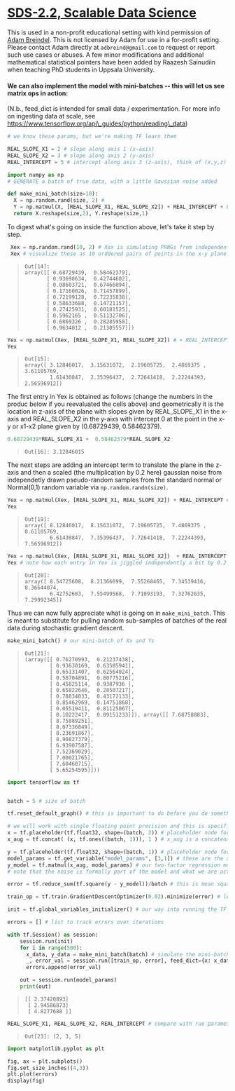 [SDS-2.2, Scalable Data Science](https://lamastex.github.io/scalable-data-science/sds/2/2/)
===========================================================================================

This is used in a non-profit educational setting with kind permission of [Adam Breindel](https://www.linkedin.com/in/adbreind). This is not licensed by Adam for use in a for-profit setting. Please contact Adam directly at `adbreind@gmail.com` to request or report such use cases or abuses. A few minor modifications and additional mathematical statistical pointers have been added by Raazesh Sainudiin when teaching PhD students in Uppsala University.

#### We can also implement the model with mini-batches -- this will let us see matrix ops in action:

(N.b., feed\_dict is intended for small data / experimentation. For more info on ingesting data at scale, see https://www.tensorflow.org/api\_guides/python/reading\_data)

``` python
# we know these params, but we're making TF learn them

REAL_SLOPE_X1 = 2 # slope along axis 1 (x-axis)
REAL_SLOPE_X2 = 3 # slope along axis 2 (y-axis)
REAL_INTERCEPT = 5 # intercept along axis 3 (z-axis), think of (x,y,z) axes in the usual way
```

``` python
import numpy as np
# GENERATE a batch of true data, with a little Gaussian noise added

def make_mini_batch(size=10):
  X = np.random.rand(size, 2) # 
  Y = np.matmul(X, [REAL_SLOPE_X1, REAL_SLOPE_X2]) + REAL_INTERCEPT + 0.2 * np.random.randn(size) 
  return X.reshape(size,2), Y.reshape(size,1)
```

To digest what's going on inside the function above, let's take it step by step.

``` python
 Xex = np.random.rand(10, 2) # Xex is simulating PRNGs from independent Uniform [0,1] RVs
 Xex # visualize these as 10 orddered pairs of points in the x-y plane that makes up our x-axis and y-axis (or x1 and x2 axes)
```

>     Out[14]: 
>     array([[ 0.68729439,  0.58462379],
>            [ 0.93698634,  0.42744602],
>            [ 0.08603721,  0.67466094],
>            [ 0.17160026,  0.71457899],
>            [ 0.72199128,  0.72235838],
>            [ 0.58633688,  0.14721157],
>            [ 0.27425931,  0.60181525],
>            [ 0.5962165 ,  0.51132706],
>            [ 0.6869326 ,  0.28285958],
>            [ 0.9634012 ,  0.21305557]])

``` python
Yex = np.matmul(Xex, [REAL_SLOPE_X1, REAL_SLOPE_X2]) # + REAL_INTERCEPT + 0.2 * np.random.randn(size) 
Yex
```

>     Out[15]: 
>     array([ 3.12846017,  3.15631072,  2.19605725,  2.4869375 ,  3.61105769,
>             1.61430847,  2.35396437,  2.72641418,  2.22244393,  2.56596912])

The first entry in Yex is obtained as follows (change the numbers in the produc below if you reevaluated the cells above) and geometrically it is the location in z-axis of the plane with slopes given by REAL\_SLOPE\_X1 in the x-axis and REAL\_SLOPE\_X2 in the y-aixs with intercept 0 at the point in the x-y or x1-x2 plane given by (0.68729439, 0.58462379).

``` python
0.68729439*REAL_SLOPE_X1 +  0.58462379*REAL_SLOPE_X2 
```

>     Out[16]: 3.12846015

The next steps are adding an intercept term to translate the plane in the z-axis and then a scaled (the multiplication by 0.2 here) gaussian noise from independetly drawn pseudo-random samples from the standard normal or Normal(0,1) random variable via `np.random.randn(size)`.

``` python
Yex = np.matmul(Xex, [REAL_SLOPE_X1, REAL_SLOPE_X2]) + REAL_INTERCEPT # + 0.2 * np.random.randn(10) 
Yex
```

>     Out[19]: 
>     array([ 8.12846017,  8.15631072,  7.19605725,  7.4869375 ,  8.61105769,
>             6.61430847,  7.35396437,  7.72641418,  7.22244393,  7.56596912])

``` python
Yex = np.matmul(Xex, [REAL_SLOPE_X1, REAL_SLOPE_X2])  + REAL_INTERCEPT + 0.2 * np.random.randn(10) 
Yex # note how each entry in Yex is jiggled independently a bit by 0.2 * np.random.randn()
```

>     Out[20]: 
>     array([ 8.54725608,  8.21366699,  7.55268465,  7.34539416,  8.36644074,
>             6.42752603,  7.55499568,  7.71093193,  7.32762635,  7.29992345])

Thus we can now fully appreciate what is going on in `make_mini_batch`. This is meant to substitute for pulling random sub-samples of batches of the real data during stochastic gradient descent.

``` python
make_mini_batch() # our mini-batch of Xx and Ys
```

>     Out[21]: 
>     (array([[ 0.76270993,  0.21237438],
>             [ 0.93630169,  0.63585941],
>             [ 0.65131407,  0.62564024],
>             [ 0.50704891,  0.80775216],
>             [ 0.45825114,  0.9387936 ],
>             [ 0.65822646,  0.28507217],
>             [ 0.78834033,  0.43172133],
>             [ 0.85462969,  0.14751868],
>             [ 0.05519411,  0.81125067],
>             [ 0.10222417,  0.09151233]]), array([[ 7.68758883],
>             [ 8.75889251],
>             [ 8.07336849],
>             [ 8.23691867],
>             [ 8.90827379],
>             [ 6.93907587],
>             [ 7.52369029],
>             [ 7.00021765],
>             [ 7.60460715],
>             [ 5.65254595]]))

``` python
import tensorflow as tf


batch = 5 # size of batch

tf.reset_default_graph() # this is important to do before you do something new in TF

# we will work with single floating point precision and this is specified in the tf.float32 type argument to each tf object/method
x = tf.placeholder(tf.float32, shape=(batch, 2)) # placeholder node for the pairs of x variables (predictors) in batches of size batch
x_aug = tf.concat( (x, tf.ones((batch, 1))), 1 ) # x_aug is a concatenation of a vector of 1`s along the first dimension

y = tf.placeholder(tf.float32, shape=(batch, 1)) # placeholder node for the univariate response y with batch many rows and 1 column
model_params = tf.get_variable("model_params", [3,1]) # these are the x1 slope, x2 slope and the intercept (3 rows and 1 column)
y_model = tf.matmul(x_aug, model_params) # our two-factor regression model is defined by this matrix multiplication
# note that the noise is formally part of the model and what we are actually modeling is the mean response...

error = tf.reduce_sum(tf.square(y - y_model))/batch # this is mean square error where the sum is computed by a reduce call on addition

train_op = tf.train.GradientDescentOptimizer(0.02).minimize(error) # learning rate is set to 0.02

init = tf.global_variables_initializer() # our way into running the TF session

errors = [] # list to track errors over iterations

with tf.Session() as session:
    session.run(init)    
    for i in range(500):
      x_data, y_data = make_mini_batch(batch) # simulate the mini-batch of data x1,x2 and response y with noise
      _, error_val = session.run([train_op, error], feed_dict={x: x_data, y: y_data})
      errors.append(error_val)

    out = session.run(model_params)
    print(out)
```

>     [[ 2.37420893]
>      [ 2.94586873]
>      [ 4.8277688 ]]

``` python
REAL_SLOPE_X1, REAL_SLOPE_X2, REAL_INTERCEPT # compare with rue parameter values - it's not too far from the estimates
```

>     Out[23]: (2, 3, 5)

``` python
import matplotlib.pyplot as plt

fig, ax = plt.subplots()
fig.set_size_inches((4,3))
plt.plot(errors)
display(fig)
```

